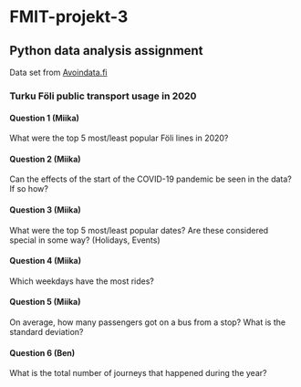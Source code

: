 # FMIT-projekt-3

## Python data analysis assignment

Data set from [Avoindata.fi](https://data.turku.fi/6akgghfs3zbdnamay5kwat/2020-foli.csv)

### Turku Föli public transport usage in 2020

#### Question 1 (Miika)

What were the top 5 most/least popular Föli lines in 2020?

#### Question 2 (Miika)

Can the effects of the start of the COVID-19 pandemic be seen in the data? If so how?

#### Question 3 (Miika)

What were the top 5 most/least popular dates? Are these considered special in some way? (Holidays, Events)

#### Question 4 (Miika)

Which weekdays have the most rides?

#### Question 5 (Miika)

On average, how many passengers got on a bus from a stop? What is the standard deviation?

#### Question 6 (Ben)

What is the total number of journeys that happened during the year?
